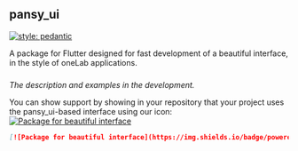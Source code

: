 ## pansy_ui

[![style: pedantic](https://img.shields.io/badge/style-pedantic-blue.svg)](https://github.com/dart-lang/pedantic)

A package for Flutter designed for fast development of a beautiful interface, in the style of oneLab applications.
###
*The description and examples in the development.*

You can show support by showing in your repository that your project uses the pansy_ui-based interface using our icon:
[![Package for beautiful interface](https://img.shields.io/badge/powered_by-pansy__ui-orange)](https://github.com/oneLab-Projects/pansy_ui)

```md
[![Package for beautiful interface](https://img.shields.io/badge/powered_by-pansy__ui-orange)](https://github.com/oneLab-Projects/pansy_ui)
```
